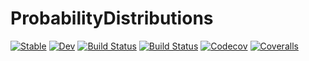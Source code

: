 # ProbabilityDistributions

[![Stable](https://img.shields.io/badge/docs-stable-blue.svg)](https://chriselrod.github.io/ProbabilityDistributions.jl/stable)
[![Dev](https://img.shields.io/badge/docs-dev-blue.svg)](https://chriselrod.github.io/ProbabilityDistributions.jl/dev)
[![Build Status](https://travis-ci.com/chriselrod/ProbabilityDistributions.jl.svg?branch=master)](https://travis-ci.com/chriselrod/ProbabilityDistributions.jl)
[![Build Status](https://ci.appveyor.com/api/projects/status/github/chriselrod/ProbabilityDistributions.jl?svg=true)](https://ci.appveyor.com/project/chriselrod/ProbabilityDistributions-jl)
[![Codecov](https://codecov.io/gh/chriselrod/ProbabilityDistributions.jl/branch/master/graph/badge.svg)](https://codecov.io/gh/chriselrod/ProbabilityDistributions.jl)
[![Coveralls](https://coveralls.io/repos/github/chriselrod/ProbabilityDistributions.jl/badge.svg?branch=master)](https://coveralls.io/github/chriselrod/ProbabilityDistributions.jl?branch=master)
